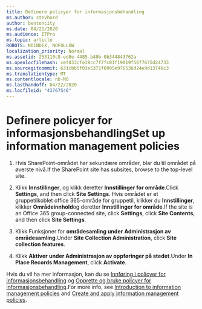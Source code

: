 ```yaml
---
title: Definere policyer for informasjonsbehandling
ms.author: stevhord
author: bentoncity
ms.date: 04/21/2020
ms.audience: ITPro
ms.topic: article
ROBOTS: NOINDEX, NOFOLLOW
localization_priority: Normal
ms.assetid: 253110c8-ed8e-4485-b40b-0b344843762a
ms.openlocfilehash: cef833cfe39cc7f7fc01f19019f56f7675d24733
ms.sourcegitcommit: 631cbb5f03e5371f0995e976536d24e9d13746c3
ms.translationtype: MT
ms.contentlocale: nb-NO
ms.lasthandoff: 04/22/2020
ms.locfileid: "43767546"
---
```

# <a name="set-up-information-management-policies"></a><span data-ttu-id="4f6e9-102">Definere policyer for informasjonsbehandling</span><span class="sxs-lookup"><span data-stu-id="4f6e9-102">Set up information management policies</span></span>

1. <span data-ttu-id="4f6e9-103">Hvis SharePoint-området har sekundære områder, blar du til området på øverste nivå.</span><span class="sxs-lookup"><span data-stu-id="4f6e9-103">If the SharePoint site has subsites, browse to the top-level site.</span></span>
    
2. <span data-ttu-id="4f6e9-104">Klikk **Innstillinger**, og klikk deretter **Innstillinger for område**.</span><span class="sxs-lookup"><span data-stu-id="4f6e9-104">Click **Settings**, and then click **Site Settings**.</span></span> <span data-ttu-id="4f6e9-105">Hvis området er et gruppetilkoblet office 365-område for gruppetil, klikker du **Innstillinger**, klikker **Områdeinnhold**og deretter **Innstillinger for område**.</span><span class="sxs-lookup"><span data-stu-id="4f6e9-105">If the site is an Office 365 group-connected site, click **Settings**, click **Site Contents**, and then click **Site Settings**.</span></span>
    
3. <span data-ttu-id="4f6e9-106">Klikk Funksjoner for **områdesamling under** **Administrasjon av områdesamling**.</span><span class="sxs-lookup"><span data-stu-id="4f6e9-106">Under **Site Collection Administration**, click **Site collection features**.</span></span>
    
4. <span data-ttu-id="4f6e9-107">Klikk **Aktiver** **under Administrasjon av oppføringer på stedet**.</span><span class="sxs-lookup"><span data-stu-id="4f6e9-107">Under **In Place Records Management**, click **Activate**.</span></span>
    
<span data-ttu-id="4f6e9-108">Hvis du vil ha mer informasjon, kan du se [Innføring i policyer for informasjonsbehandling](https://go.microsoft.com/fwlink/?linkid=404239) og [Opprette og bruke policyer for informasjonsbehandling](https://go.microsoft.com/fwlink/?linkid=2003916).</span><span class="sxs-lookup"><span data-stu-id="4f6e9-108">For more info, see [Introduction to information management policies](https://go.microsoft.com/fwlink/?linkid=404239) and [Create and apply information management policies](https://go.microsoft.com/fwlink/?linkid=2003916).</span></span>
  

